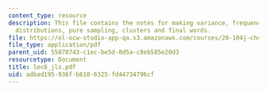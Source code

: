 ```yaml
---
content_type: resource
description: This file contains the notes for making variance, frequency plots and
  distributions, pure sampling, clusters and final words.
file: https://ol-ocw-studio-app-qa.s3.amazonaws.com/courses/20-104j-chemicals-in-the-environment-toxicology-and-public-health-be-104j-spring-2005/adbad195936fb6186325fd44734796cf_lec6_jls.pdf
file_type: application/pdf
parent_uid: 55878743-c1ec-be5d-8d5a-c8eb585e20d3
resourcetype: Document
title: lec6_jls.pdf
uid: adbad195-936f-b618-6325-fd44734796cf
---
```

